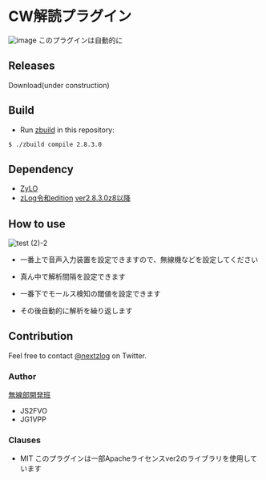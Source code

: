 # CW解読プラグイン

![image](https://img.shields.io/badge/Go-1.17-red.svg)
このプラグインは自動的に

## Releases

Download(under construction)

## Build

- Run [zbuild](https://github.com/nextzlog/zylo) in this repository:

```sh
$ ./zbuild compile 2.8.3.0
```

## Dependency

- [ZyLO](https://github.com/nextzlog/zylo)
- [zLog令和edition](https://github.com/jr8ppg/zLog) [ver2.8.3.0z8以降](https://github.com/jr8ppg/zLog/pull/350)

## How to use
![test (2)-2](https://user-images.githubusercontent.com/58735989/192103089-0ad68526-8f81-4678-8a1e-e0c03983ddd5.png)
- 一番上で音声入力装置を設定できますので、無線機などを設定してください
- 真ん中で解析間隔を設定できます
- 一番下でモールス検知の閾値を設定できます

- その後自動的に解析を繰り返します

## Contribution

Feel free to contact [@nextzlog](https://twitter.com/nextzlog) on Twitter.

### Author

[無線部開発班](https://pafelog.net)
- JS2FVO 
- JG1VPP

### Clauses
- MIT
このプラグインは一部Apacheライセンスver2のライブラリを使用しています
